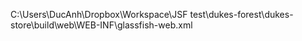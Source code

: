 C:\Users\DucAnh\Dropbox\Workspace\JSF test\dukes-forest\dukes-store\build\web\WEB-INF\glassfish-web.xml
